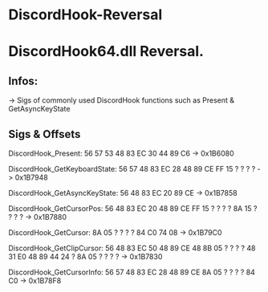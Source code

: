 # DiscordHook-Reversal

# DiscordHook64.dll Reversal.

## Infos: 

-> Sigs of commonly used DiscordHook functions such as Present & GetAsyncKeyState

## Sigs & Offsets

DiscordHook_Present: 56 57 53 48 83 EC 30 44 89 C6 -> 0x1B6080

DiscordHook_GetKeyboardState: 56 57 48 83 EC 28 48 89 CE FF 15 ? ? ? ? -> 0x1B7948

DiscordHook_GetAsyncKeyState: 56 48 83 EC 20 89 CE -> 0x1B7858

DiscordHook_GetCursorPos: 56 48 83 EC 20 48 89 CE FF 15 ? ? ? ? 8A 15 ? ? ? ? -> 0x1B7880

DiscordHook_GetCursor: 8A 05 ? ? ? ? 84 C0 74 08 -> 0x1B79C0

DiscordHook_GetClipCursor: 56 48 83 EC 50 48 89 CE 48 8B 05 ? ? ? ? 48 31 E0 48 89 44 24 ? 8A 05 ? ? ? ? -> 0x1B7830

DiscordHook_GetCursorInfo: 56 57 48 83 EC 28 48 89 CE 8A 05 ? ? ? ? 84 C0 -> 0x1B78F8
